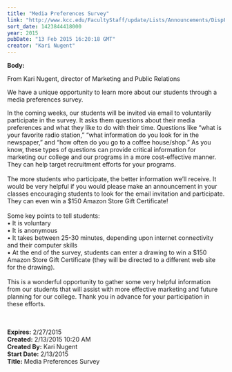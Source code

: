 ```yaml
---
title: "Media Preferences Survey"
link: "http://www.kcc.edu/FacultyStaff/update/Lists/Announcements/DispForm.aspx?ID=1820"
sort_date: 1423844418000
year: 2015
pubDate: "13 Feb 2015 16:20:18 GMT"
creator: "Kari Nugent"
---
```


<div><b>Body:</b> <div class="ExternalClass5AD885D2A3EF4D418A74FCA754B2B60B"><p>From Kari Nugent, director of Marketing and Public Relations</p>
<p>We have a unique opportunity to learn more about our students through a media preferences survey. </p>
<p>In the coming weeks, our students will be invited via email to voluntarily participate in the survey. It asks them questions about their media preferences and what they like to do with their time. Questions like “what is your favorite radio station,” “what information do you look for in the newspaper,” and “how often do you go to a coffee house/shop.” As you know, these types of questions can provide critical information for marketing our college and our programs in a more cost-effective manner. They can help target recruitment efforts for your programs.<br /><br />The more students who participate, the better information we’ll receive. It would be very helpful if you would please make an announcement in your classes encouraging students to look for the email invitation and participate. They can even win a $150 Amazon Store Gift Certificate!<br /><br />Some key points to tell students:<br />• It is voluntary<br />• It is anonymous<br />• It takes between 25-30 minutes, depending upon internet connectivity and their computer skills<br />• At the end of the survey, students can enter a drawing to win a $150 Amazon Store Gift Certificate (they will be directed to a different web site for the drawing).<br /><br />This is a wonderful opportunity to gather some very helpful information from our students that will assist with more effective marketing and future planning for our college. Thank you in advance for your participation in these efforts.<br /><br /><br /></p></div></div>
<div><b>Expires:</b> 2/27/2015</div>
<div><b>Created:</b> 2/13/2015 10:20 AM</div>
<div><b>Created By:</b> Kari Nugent</div>
<div><b>Start Date:</b> 2/13/2015</div>
<div><b>Title:</b> Media Preferences Survey</div>
